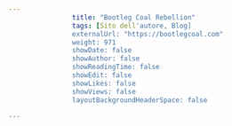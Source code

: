 ---
                title: "Bootleg Coal Rebellion"
                tags: [Sito dell'autore, Blog]
                externalUrl: "https://bootlegcoal.com"
                weight: 971
                showDate: false
                showAuthor: false
                showReadingTime: false
                showEdit: false
                showLikes: false
                showViews: false
                layoutBackgroundHeaderSpace: false
                ---

